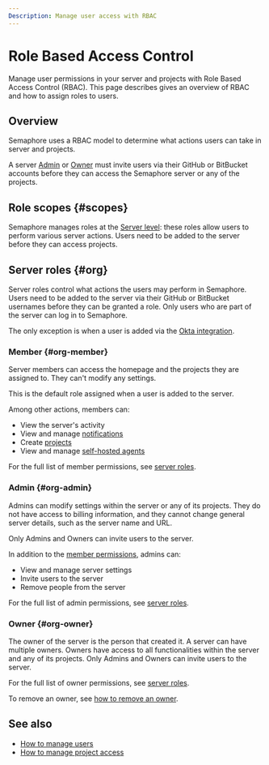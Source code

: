```yaml
---
Description: Manage user access with RBAC
---
```


# Role Based Access Control







Manage user permissions in your server and projects with Role Based Access Control (RBAC). This page describes gives an overview of RBAC and how to assign roles to users.

## Overview

Semaphore uses a RBAC model to determine what actions users can take in server and projects.

A server [Admin](#org-admin) or [Owner](#org-owner) must invite users via their GitHub or BitBucket accounts before they can access the Semaphore server or any of the projects.

## Role scopes {#scopes}

Semaphore manages roles at the [Server level](#org): these roles allow users to perform various server actions. Users need to be added to the server before they can access projects.

## Server roles {#org}

Server roles control what actions the users may perform in Semaphore. Users need to be added to the server via their GitHub or BitBucket usernames before they can be granted a role. Only users who are part of the server can log in to Semaphore.

The only exception is when a user is added via the [Okta integration](./okta).

### Member {#org-member}

Server members can access the homepage and the projects they are assigned to. They can't modify any settings.

This is the default role assigned when a user is added to the server.

Among other actions, members can:

- View the server's activity
- View and manage [notifications](./notifications)
- Create [projects](./projects)
- View and manage [self-hosted agents](./self-hosted)

For the full list of member permissions, see [server roles](./user-management#org-roles).

### Admin {#org-admin}

Admins can modify settings within the server or any of its projects. They do not have access to billing information, and they cannot change general server details, such as the server name and URL.

Only Admins and Owners can invite users to the server.

In addition to the [member permissions](#org-member), admins can:

- View and manage server settings
- Invite users to the server
- Remove people from the server

For the full list of admin permissions, see [server roles](./user-management#org-roles).

### Owner {#org-owner}

The owner of the server is the person that created it. A server can have multiple owners.  Owners have access to all functionalities within the server and any of its projects. Only Admins and Owners can invite users to the server.

For the full list of owner permissions, see [server roles](./user-management#org-roles).

To remove an owner, see [how to remove an owner](https://docs.semaphoreci.com/using-semaphore/organizations#remove-owner).

## See also

- [How to manage users](./user-management#people)
- [How to manage project access](./projects#people)
